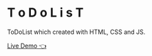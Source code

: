 ﻿# T o D o L i s T
 
ToDoList which created with HTML, CSS and JS.

[Live Demo 👈](https://mukhtarrahimi.github.io/ToDoList/)

 
 
